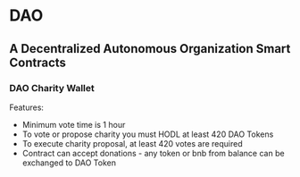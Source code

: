 # DAO
## A Decentralized Autonomous Organization Smart Contracts

### DAO Charity Wallet

Features:
- Minimum vote time is 1 hour
- To vote or propose charity you must HODL at least 420 DAO Tokens
- To execute charity proposal, at least 420 votes are required
- Contract can accept donations - any token or bnb from balance can be exchanged to DAO Token
